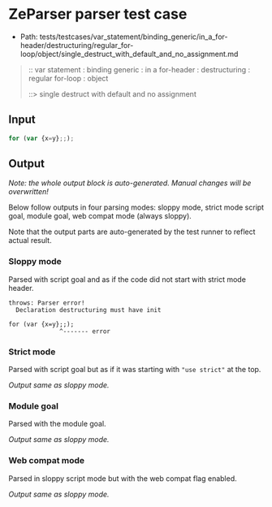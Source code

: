 # ZeParser parser test case

- Path: tests/testcases/var_statement/binding_generic/in_a_for-header/destructuring/regular_for-loop/object/single_destruct_with_default_and_no_assignment.md

> :: var statement : binding generic : in a for-header : destructuring : regular for-loop : object
>
> ::> single destruct with default and no assignment

## Input


`````js
for (var {x=y};;);
`````

## Output

_Note: the whole output block is auto-generated. Manual changes will be overwritten!_

Below follow outputs in four parsing modes: sloppy mode, strict mode script goal, module goal, web compat mode (always sloppy).

Note that the output parts are auto-generated by the test runner to reflect actual result.

### Sloppy mode

Parsed with script goal and as if the code did not start with strict mode header.

`````
throws: Parser error!
  Declaration destructuring must have init

for (var {x=y};;);
              ^------- error
`````

### Strict mode

Parsed with script goal but as if it was starting with `"use strict"` at the top.

_Output same as sloppy mode._

### Module goal

Parsed with the module goal.

_Output same as sloppy mode._

### Web compat mode

Parsed in sloppy script mode but with the web compat flag enabled.

_Output same as sloppy mode._

